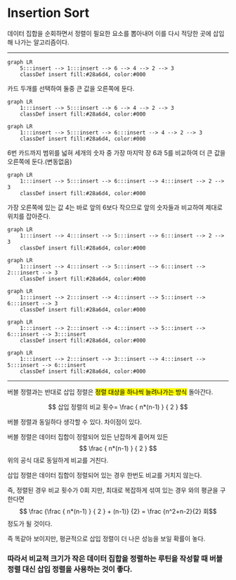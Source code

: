 # Insertion Sort

데이터 집합을 순회하면서 정렬이 필요한 요소를 뽑아내어 이를 다시 적당한 곳에 삽입해 나가는 알고리즘이다. 

----

```mermaid
graph LR
    5:::insert --> 1:::insert --> 6 --> 4 --> 2 --> 3     
    classDef insert fill:#28a6d4, color:#000
```
카드 두개를 선택하여 둘중 큰 값을 오른쪽에 둔다.
```mermaid
graph LR
    1:::insert --> 5:::insert --> 6 --> 4 --> 2 --> 3
    classDef insert fill:#28a6d4, color:#000
```
```mermaid
graph LR
    1:::insert --> 5:::insert --> 6:::insert --> 4 --> 2 --> 3
    classDef insert fill:#28a6d4, color:#000
```
6번 카드까지 범위를 넓혀 세개의 숫자 중 가장 마지막 장 6과 5를 비교하여 더 큰 값을 오른쪽에 둔다.(변동없음)
```mermaid
graph LR
    1:::insert --> 5:::insert --> 6:::insert --> 4:::insert --> 2 --> 3
    classDef insert fill:#28a6d4, color:#000
```
가장 오른쪽에 있는 값 4는 바로 앞의 6보다 작으므로 앞의 숫자들과 비교하여 제대로 위치를 잡아준다.
```mermaid
graph LR
    1:::insert --> 4:::insert --> 5:::insert --> 6:::insert --> 2 --> 3
    classDef insert fill:#28a6d4, color:#000
```
```mermaid
graph LR
    1:::insert --> 4:::insert --> 5:::insert --> 6:::insert --> 2:::insert --> 3
    classDef insert fill:#28a6d4, color:#000
```
```mermaid
graph LR
    1:::insert --> 2:::insert --> 4:::insert --> 5:::insert --> 6:::insert --> 3
    classDef insert fill:#28a6d4, color:#000
```
```mermaid
graph LR
    1:::insert --> 2:::insert --> 4:::insert --> 5:::insert --> 6:::insert --> 3:::insert
    classDef insert fill:#28a6d4, color:#000
```
```mermaid
graph LR
    1:::insert --> 2:::insert --> 3:::insert --> 4:::insert --> 5:::insert --> 6:::insert
    classDef insert fill:#28a6d4, color:#000
```

-----
버블 정렬과는 반대로 삽입 정렬은 <mark>정렬 대상을 하나씩 늘려나가는 방식</mark> 돌아간다. 

$$
삽입 정렬의 비교 횟수= \frac { n*(n-1) } { 2 }
$$

버블 정렬과 동일하다 생각할 수 있다. 차이점이 있다. 

버블 정렬은 데이터 집합이 정렬되어 있든 난잡하게 흩어져 있든 
$$ \frac { n*(n-1) } { 2 } $$
위의 공식 대로 동일하게 비교를 거친다.

삽입 정렬은 데이터 집합이 정렬되어 있는 경우 한번도 비교를 거치지 않는다. 

즉, 정렬된 경우 비교 횟수가 0회 지만, 최대로 복잡하게 섞여 있는 경우 와의 평균을 구한다면 
$$ \frac {\frac { n*(n-1) } { 2 } + (n-1)} {2} = \frac {n^2+n-2}{2} 회$$ 
정도가 될 것이다. 

즉 똑같아 보이지만, 평균적으로 삽입 정렬이 더 나은 성능을 보일 확률이 놓다. 

### 따라서 비교적 크기가 작은 데이터 집합을 정렬하는 루틴을 작성할 때 버블 정렬 대신 삽입 정렬을 사용하는 것이 좋다.
